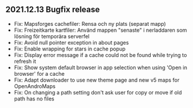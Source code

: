 ## 2021.12.13 Bugfix release

- Fix: Mapsforges cachefiler: Rensa och ny plats (separat mapp)
- Fix: Freizeitkarte kartfiler: Använd mappen "senaste" i nerladdaren som lösning för temporära serverfel
- Fix: Avoid null pointer exception in about pages
- Fix: Enable wrapping for stars in cache popup
- Fix: Display error message if a cache could not be found while trying to refresh it
- Fix: Show system default browser in app selection when using 'Open in browser' for a cache
- Fix: Adapt downloader to use new theme page and new v5 maps for OpenAndroMaps
- Fix: On changing a path setting don't ask user for copy or move if old path has no files
